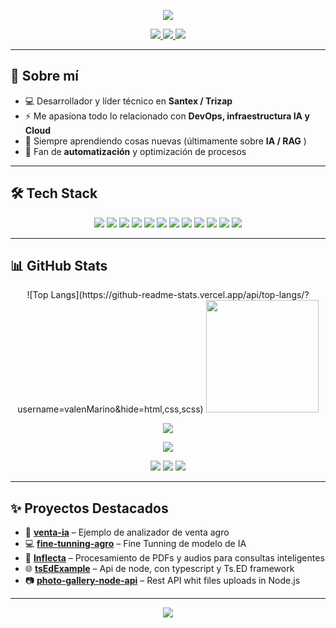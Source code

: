 <!-- Banner -->
<p align="center">
  <img src="https://capsule-render.vercel.app/api?type=waving&color=0:0A66C2,100:1DB954&height=200&section=header&text=¡Hola!%20Soy%20Valen%20👋&fontColor=ffffff&fontSize=45&fontAlignY=35" />
</p>

<!-- Badges -->
<p align="center">
  <a href="https://www.linkedin.com/in/valentin-marino" target="_blank">
    <img src="https://img.shields.io/badge/LinkedIn-0A66C2?style=for-the-badge&logo=linkedin&logoColor=white"/>
  </a>
  <a href="mailto:valemarino1694@gmail.com">
    <img src="https://img.shields.io/badge/Email-D14836?style=for-the-badge&logo=gmail&logoColor=white"/>
  </a>
  <a href="https://github.com/valenMarino">
    <img src="https://img.shields.io/badge/GitHub-181717?style=for-the-badge&logo=github&logoColor=white"/>
  </a>
</p>

---

## 🚀 Sobre mí  
- 💻 Desarrollador y líder técnico en **Santex / Trizap**  
- ⚡ Me apasiona todo lo relacionado con **DevOps, infraestructura IA y Cloud**  
- 🧠 Siempre aprendiendo cosas nuevas (últimamente sobre **IA / RAG** )  
- 🌱 Fan de **automatización** y optimización de procesos  

---

## 🛠️ Tech Stack  
<!-- Lenguajes y Tech -->
<p align="center">
  <!-- Lenguajes -->
  <img src="https://img.shields.io/badge/C%23-239120?style=for-the-badge&logo=c-sharp&logoColor=white" />
  <img src="https://img.shields.io/badge/.NET-512BD4?style=for-the-badge&logo=dotnet&logoColor=white" />
  <img src="https://img.shields.io/badge/Node.js-43853D?style=for-the-badge&logo=node.js&logoColor=white" />
  <img src="https://img.shields.io/badge/TypeScript-3178C6?style=for-the-badge&logo=typescript&logoColor=white" />
  <img src="https://img.shields.io/badge/JavaScript-F7DF1E?style=for-the-badge&logo=javascript&logoColor=black" />
  <img src="https://img.shields.io/badge/Python-3776AB?style=for-the-badge&logo=python&logoColor=white" />
  <img src="https://img.shields.io/badge/PowerShell-5391FE?style=for-the-badge&logo=powershell&logoColor=white" />
  
  <!-- DevOps -->
  <img src="https://img.shields.io/badge/Azure-0078D4?style=for-the-badge&logo=microsoftazure&logoColor=white" />
  <img src="https://img.shields.io/badge/Docker-2496ED?style=for-the-badge&logo=docker&logoColor=white" />
  <img src="https://img.shields.io/badge/Kubernetes-326CE5?style=for-the-badge&logo=kubernetes&logoColor=white" />
  <img src="https://img.shields.io/badge/Argo%20CD-FB7A24?style=for-the-badge&logo=argo&logoColor=white" />
  <img src="https://img.shields.io/badge/Jenkins-D24939?style=for-the-badge&logo=jenkins&logoColor=white" />
</p>

---

## 📊 GitHub Stats  
<p align="center">
  ![Top Langs](https://github-readme-stats.vercel.app/api/top-langs/?username=valenMarino&hide=html,css,scss)
  <img height="180em" src="https://github-readme-stats.vercel.app/api/top-langs/?username=valenMarino&layout=compact&theme=radical&hide_border=true" />
</p>
<p align="center">
  <img src="https://streak-stats.demolab.com/?user=valenMarino&theme=radical&hide_border=true" />
</p>
<p align="center">
  <img src="https://github-readme-activity-graph.vercel.app/graph?username=valenMarino&theme=dracula&hide_border=true" />
</p>
<p align="center">
  <img src="https://img.shields.io/github/followers/valenMarino?style=social" />
  <img src="https://img.shields.io/github/stars/valenMarino?style=social" />
  <img src="https://komarev.com/ghpvc/?username=valenMarino&style=flat-square&color=blue" />
</p>

---

## ✨ Proyectos Destacados  
- 🫛 [**venta-ia**](#) – Ejemplo de analizador de venta agro
- 💻 [**fine-tunning-agro**](#) – Fine Tunning de modelo de IA
- 🤖 [**Inflecta**](#) – Procesamiento de PDFs y audios para consultas inteligentes
- 🌐 [**tsEdExample**](#) – Api de node, con typescript y Ts.ED framework
- 📷 [**photo-gallery-node-api**](#) – Rest API whit files uploads in Node.js
---

<!-- Footer -->
<p align="center">
  <img src="https://capsule-render.vercel.app/api?type=waving&color=0:0A66C2,100:1DB954&height=120&section=footer"/>
</p>

